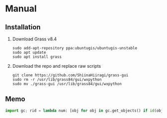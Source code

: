 # Manual

## Installation

1. Download Grass v8.4

    ```shell
    sudo add-apt-repository ppa:ubuntugis/ubuntugis-unstable
    sudo apt update
    sudo apt install grass
    ```

2. Download the repo and replace raw scripts

    ```shell
    git clone https://github.com/ShiinaHiiragi/grass-gui
    sudo rm -r /usr/lib/grass84/gui/wxpython
    sudo mv ./grass-gui /usr/lib/grass84/gui/wxpython
    ```

## Memo

```python
import gc; rid = lambda num: [obj for obj in gc.get_objects() if id(obj) == num][0]
```
